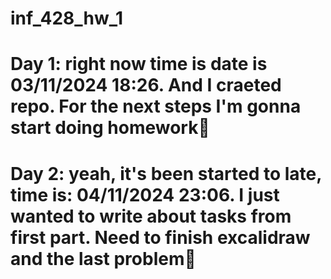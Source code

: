 # inf_428_hw_1
# Day 1: right now time is date is 03/11/2024 18:26. And I craeted repo. For the next steps I'm gonna start doing homework🤕
# Day 2: yeah, it's been started to late, time is: 04/11/2024 23:06. I just wanted to write about tasks from first part. Need to finish excalidraw and the last problem🤙

